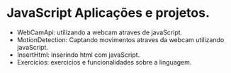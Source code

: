 # JavaScript Aplicações e projetos.

- WebCamApi: utilizando a webcam atraves de javaScript.
- MotionDetection: Captando movimentos atraves da webcam utilizando javaScript.
- InsertHtml: inserindo html com javaScript.
- Exercicios: exercicios e funcionalidades sobre a linguagem.

